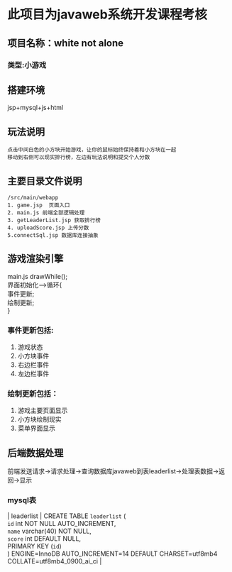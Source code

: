  # 此项目为javaweb系统开发课程考核
 
 ## 项目名称：white not alone
 ### 类型:小游戏
 ## 搭建环境
 jsp+mysql+js+html

  ## 玩法说明
    点击中间白色的小方块开始游戏，让你的鼠标始终保持着和小方块在一起  
    移动到右侧可以现实排行榜，左边有玩法说明和提交个人分数
 
 ## 主要目录文件说明
    /src/main/webapp
    1. game.jsp  页面入口
    2. main.js 前端全部逻辑处理
    3. getLeaderList.jsp 获取排行榜
    4. uploadScore.jsp 上传分数
    5.connectSql.jsp 数据库连接抽象

 ## 游戏渲染引擎
 main.js   drawWhile();  
 界面初始化——>循环{  
    事件更新;  
    绘制更新;  
 }  
### 事件更新包括:
1. 游戏状态
2. 小方块事件
3. 右边栏事件
4. 左边栏事件
### 绘制更新包括：
1. 游戏主要页面显示
2. 小方块绘制现实
3. 菜单界面显示

## 后端数据处理
前端发送请求->请求处理->查询数据库javaweb到表leaderlist->处理表数据->返回->显示  
### mysql表
| leaderlist | CREATE TABLE `leaderlist` (  
  `id` int NOT NULL AUTO_INCREMENT,  
  `name` varchar(40) NOT NULL,  
  `score` int DEFAULT NULL,  
  PRIMARY KEY (`id`)  
) ENGINE=InnoDB AUTO_INCREMENT=14 DEFAULT CHARSET=utf8mb4 COLLATE=utf8mb4_0900_ai_ci |